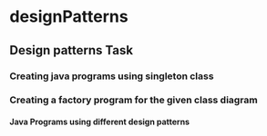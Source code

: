 # designPatterns

## Design patterns Task

### Creating java programs using singleton class
### Creating a factory program for the given class diagram

#### Java Programs using different design patterns
